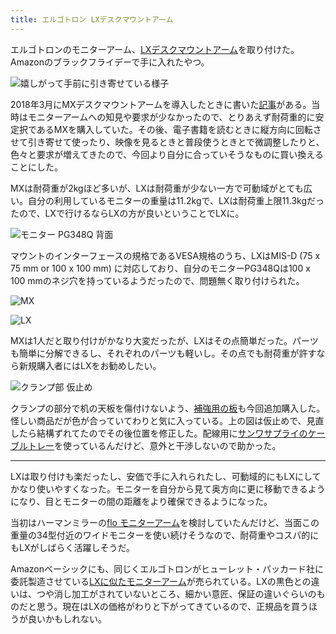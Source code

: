 ```yaml
---
title: エルゴトロン LXデスクマウントアーム
---
```


エルゴトロンのモニターアーム、[LXデスクマウントアーム](https://www.amazon.co.jp/dp/B07Q8TJ2KL)を取り付けた。Amazonのブラックフライデーで手に入れたやつ。

![](https://i.imgur.com/bm7ilbLh.jpg "嬉しがって手前に引き寄せている様子")

2018年3月にMXデスクマウントアームを導入したときに書いた[記事](/articles/2018-03-17-monitar-arm-ergotron-mx)がある。当時はモニターアームへの知見や要求が少なかったので、とりあえず耐荷重的に安定択であるMXを購入していた。その後、電子書籍を読むときに縦方向に回転させて引き寄せて使ったり、映像を見るときと普段使うときとで微調整したりと、色々と要求が増えてきたので、今回より自分に合っていそうなものに買い換えることにした。

MXは耐荷重が2kgほど多いが、LXは耐荷重が少ない一方で可動域がとても広い。自分の利用しているモニターの重量は11.2kgで、LXは耐荷重上限11.3kgだったので、LXで行けるならLXの方が良いということでLXに。

![](https://i.imgur.com/Kt3tzdnh.jpg "モニター PG348Q 背面")

マウントのインターフェースの規格であるVESA規格のうち、LXはMIS-D (75 x 75 mm or 100 x 100 mm) に対応しており、自分のモニターPG348Qは100 x 100 mmのネジ穴を持っているようだったので、問題無く取り付けられた。

![](https://i.imgur.com/jwVQ5tkh.jpg "MX")

![](https://i.imgur.com/JOYwbWlh.jpg "LX")

MXは1人だと取り付けがかなり大変だったが、LXはその点簡単だった。パーツも簡単に分解できるし、それぞれのパーツも軽いし。その点でも耐荷重が許すなら新規購入者にはLXをお勧めしたい。

![](https://i.imgur.com/hh0TeBxh.jpg "クランプ部 仮止め")

クランプの部分で机の天板を傷付けないよう、[補強用の板](https://www.amazon.co.jp/dp/B07MKF1R69)も今回追加購入した。怪しい商品だが色が合っていてわりと気に入っている。上の図は仮止めで、見直したら結構ずれてたのでその後位置を修正した。配線用に[サンワサプライのケーブルトレー](https://www.amazon.co.jp/dp/B01N59ON4W)を使っているんだけど、意外と干渉しないので助かった。

---

LXは取り付けも楽だったし、安価で手に入れられたし、可動域的にもLXにしてかなり使いやすくなった。モニターを自分から見て奥方向に更に移動できるようになり、目とモニターの間の距離をより確保できるようになった。

当初はハーマンミラーの[flo モニターアーム](https://www.amazon.co.jp/dp/B07FJ7TTN7)を検討していたんだけど、当面この重量の34型付近のワイドモニターを使い続けそうなので、耐荷重やコスパ的にもLXがしばらく活躍しそうだ。

Amazonベーシックにも、同じくエルゴトロンがヒューレット・パッカード社に委託製造させている[LXに似たモニターアーム](https://www.amazon.co.jp/dp/B00MIBN16O)が売られている。LXの黒色との違いは、つや消し加工がされていないところ、細かい意匠、保証の違いぐらいのものだと思う。現在はLXの価格がわりと下がってきているので、正規品を買うほうが良いかもしれない。

